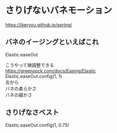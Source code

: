 # さりげないバネモーション

https://ikeryou.github.io/spring/


## バネのイージングといえばこれ
Elastic.easeOut

こうやって微調整できる  
https://greensock.com/docs/Easing/Elastic  
Elastic.easeOut.config(1, 1)  
左から  
バネの柔らかさ  
バネの細かさ  

## さりげなさベスト
Elastic.easeOut.config(1, 0.75)  

